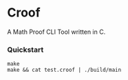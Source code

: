 # Croof

A Math Proof CLI Tool written in C.

### Quickstart

```console
make
make && cat test.croof | ./build/main
```
